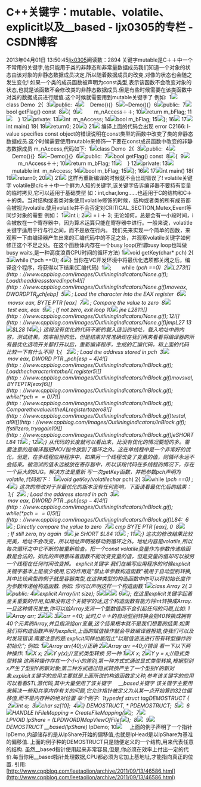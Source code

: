 # C++关键字：mutable、volatile、explicit以及__based - ljx0305的专栏 - CSDN博客
2013年04月01日 13:50:45[ljx0305](https://me.csdn.net/ljx0305)阅读数：2894
关键字mutable是C＋＋中一个不常用的关键字,他只能用于类的非静态和非常量数据成员我们知道一个对象的状态由该对象的非静态数据成员决定,所以随着数据成员的改变,对像的状态也会随之发生变化!
如果一个类的成员函数被声明为const类型,表示该函数不会改变对象的状态,也就是该函数不会修改类的非静态数据成员.但是有些时候需要在该类函数中对类的数据成员进行赋值.这个时候就需要用到mutable关键字了
例如:
 1![](http://www.cppblog.com/Images/OutliningIndicators/None.gif)class Demo
 2{
 3![](http://www.cppblog.com/Images/OutliningIndicators/InBlock.gif)public:
 4![](http://www.cppblog.com/Images/OutliningIndicators/ExpandedSubBlockStart.gif)    Demo(){}
 5![](http://www.cppblog.com/Images/OutliningIndicators/ExpandedSubBlockStart.gif)~Demo(){}
 6![](http://www.cppblog.com/Images/OutliningIndicators/InBlock.gif)public:
 7![](http://www.cppblog.com/Images/OutliningIndicators/InBlock.gif)bool getFlag() const
 8![](http://www.cppblog.com/Images/OutliningIndicators/ExpandedSubBlockStart.gif){
 9![](http://www.cppblog.com/Images/OutliningIndicators/InBlock.gif)        m_nAccess＋＋;
10![](http://www.cppblog.com/Images/OutliningIndicators/InBlock.gif)return m_bFlag;
11![](http://www.cppblog.com/Images/OutliningIndicators/ExpandedSubBlockEnd.gif)    }
12![](http://www.cppblog.com/Images/OutliningIndicators/InBlock.gif)private:
13![](http://www.cppblog.com/Images/OutliningIndicators/InBlock.gif)int  m_nAccess;
14![](http://www.cppblog.com/Images/OutliningIndicators/InBlock.gif)bool m_bFlag;
15![](http://www.cppblog.com/Images/OutliningIndicators/ExpandedBlockEnd.gif)};
16![](http://www.cppblog.com/Images/OutliningIndicators/None.gif)
17![](http://www.cppblog.com/Images/OutliningIndicators/None.gif)int main()
18{
19![](http://www.cppblog.com/Images/OutliningIndicators/InBlock.gif)return0;
20![](http://www.cppblog.com/Images/OutliningIndicators/ExpandedBlockEnd.gif)}
21![](http://www.cppblog.com/Images/OutliningIndicators/None.gif)
编译上面的代码会出现 error C2166: l-value specifies const object的错误说明在const类型的函数中改变了类的非静态数据成员.这个时候需要使用mutable来修饰一下要在const成员函数中改变的非静态数据成员
m_nAccess,代码如下:
 1![](http://www.cppblog.com/Images/OutliningIndicators/None.gif)class Demo
 2{
 3![](http://www.cppblog.com/Images/OutliningIndicators/InBlock.gif)public:
 4![](http://www.cppblog.com/Images/OutliningIndicators/ExpandedSubBlockStart.gif)    Demo(){}
 5![](http://www.cppblog.com/Images/OutliningIndicators/ExpandedSubBlockStart.gif)~Demo(){}
 6![](http://www.cppblog.com/Images/OutliningIndicators/InBlock.gif)public:
 7![](http://www.cppblog.com/Images/OutliningIndicators/InBlock.gif)bool getFlag() const
 8![](http://www.cppblog.com/Images/OutliningIndicators/ExpandedSubBlockStart.gif){
 9![](http://www.cppblog.com/Images/OutliningIndicators/InBlock.gif)        m_nAccess＋＋;
10![](http://www.cppblog.com/Images/OutliningIndicators/InBlock.gif)return m_bFlag;
11![](http://www.cppblog.com/Images/OutliningIndicators/ExpandedSubBlockEnd.gif)    }
12![](http://www.cppblog.com/Images/OutliningIndicators/InBlock.gif)private:
13![](http://www.cppblog.com/Images/OutliningIndicators/InBlock.gif)    mutable int  m_nAccess;
14![](http://www.cppblog.com/Images/OutliningIndicators/InBlock.gif)bool m_bFlag;
15![](http://www.cppblog.com/Images/OutliningIndicators/ExpandedBlockEnd.gif)};
16![](http://www.cppblog.com/Images/OutliningIndicators/None.gif)
17![](http://www.cppblog.com/Images/OutliningIndicators/None.gif)int main()
18{
19![](http://www.cppblog.com/Images/OutliningIndicators/InBlock.gif)return0;
20![](http://www.cppblog.com/Images/OutliningIndicators/ExpandedBlockEnd.gif)}
21![](http://www.cppblog.com/Images/OutliningIndicators/None.gif)
这样再重新编译的时候就不会出现错误了!
volatile关键字
volatile是c/c＋＋中一个鲜为人知的关键字,该关键字告诉编译器不要持有变量的临时拷贝,它可以适用于基础类型
如：int,char,long......也适用于C的结构和C＋＋的类。当对结构或者类对象使用volatile修饰的时候，结构或者类的所有成员都会被视为volatile.使用volatile并不会否定对CRITICAL_SECTION,Mutex,Event等同步对象的需要
例如：
1![](http://www.cppblog.com/Images/OutliningIndicators/None.gif)int i;
2![](http://www.cppblog.com/Images/OutliningIndicators/None.gif)i = i ＋ 3;
无论如何，总是会有一小段时间，i会被放在一个寄存器中，因为算术运算只能在寄存器中进行。一般来说，volatitle关键字适用于行与行之间，而不是放在行内。
我们先来实现一个简单的函数，来观察一下由编译器产生出来的汇编代码中的不足之处，并观察volatile关键字如何修正这个不足之处。在这个函数体内存在一个busy loop(所谓busy loop也叫做busy waits,是一种高度浪费CPU时间的循环方法)
1![](http://www.cppblog.com/Images/OutliningIndicators/None.gif)void getKey(char* pch)
2{
3![](http://www.cppblog.com/Images/OutliningIndicators/InBlock.gif)while (*pch ==0);
4![](http://www.cppblog.com/Images/OutliningIndicators/ExpandedBlockEnd.gif)}
当你在VC开发环境中将最优化选项都关闭之后，编译这个程序，将获得以下结果(汇编代码)
 1![](http://www.cppblog.com/Images/OutliningIndicators/None.gif);       while (*pch ==0)
 2![](http://www.cppblog.com/Images/OutliningIndicators/None.gif)$L27
 3![](http://www.cppblog.com/Images/OutliningIndicators/None.gif) ; Load the address stored in pch
 4![](http://www.cppblog.com/Images/OutliningIndicators/None.gif) mov eax, DWORD PTR _pch$[ebp]
 5![](http://www.cppblog.com/Images/OutliningIndicators/None.gif) ; Load the character into the EAX register
 6![](http://www.cppblog.com/Images/OutliningIndicators/None.gif) movsx eax, BYTE PTR [eax]
 7![](http://www.cppblog.com/Images/OutliningIndicators/None.gif) ; Compare the value to zero
 8![](http://www.cppblog.com/Images/OutliningIndicators/None.gif) test eax, eax
 9![](http://www.cppblog.com/Images/OutliningIndicators/None.gif) ; If not zero, exit loop
10![](http://www.cppblog.com/Images/OutliningIndicators/None.gif) jne $L28
11![](http://www.cppblog.com/Images/OutliningIndicators/None.gif) ;
12![](http://www.cppblog.com/Images/OutliningIndicators/None.gif) jmp $L27
13![](http://www.cppblog.com/Images/OutliningIndicators/None.gif)$L28
14![](http://www.cppblog.com/Images/OutliningIndicators/None.gif);}
这段没有优化的代码不断的载入适当的地址，载入地址中的内容，测试结果。效率相当的低，但是结果非常准确现在我们再来看看将编译器的所有最优化选项开关都打开以后，重新编译程序，生成的汇编代码，和上面的代码
比较一下有什么不同
 1;{ 
 2![](http://www.cppblog.com/Images/OutliningIndicators/InBlock.gif) ; Load the address stored in pch
 3![](http://www.cppblog.com/Images/OutliningIndicators/InBlock.gif) mov eax, DWORD PTR _pch$[esp-4]
 4![](http://www.cppblog.com/Images/OutliningIndicators/InBlock.gif) ; Load the character into the AL register
 5![](http://www.cppblog.com/Images/OutliningIndicators/InBlock.gif) movsx al, BYTE PTR [eax]
 6![](http://www.cppblog.com/Images/OutliningIndicators/InBlock.gif); while (*pch ==0)
 7![](http://www.cppblog.com/Images/OutliningIndicators/InBlock.gif) ; Compare the value in the AL register to zero
 8![](http://www.cppblog.com/Images/OutliningIndicators/InBlock.gif) test al, al
 9![](http://www.cppblog.com/Images/OutliningIndicators/InBlock.gif) ; If still zero, try again
10![](http://www.cppblog.com/Images/OutliningIndicators/InBlock.gif) je SHORT $L84
11![](http://www.cppblog.com/Images/OutliningIndicators/InBlock.gif) ;
12![](http://www.cppblog.com/Images/OutliningIndicators/ExpandedBlockEnd.gif);}
从代码的长度就可以看出来，比没有优化的情况要短的多。需要注意的是编译器把MOV指令放到了循环之外。这在单线程中是一个非常好的优化，但是，在多线程应用程序中，如果另一个线程改变了变量的值，则循环永远不会结束。被测试的值永远被放在寄存器中，所以该段代码在多线程的情况下，存在一个巨大的BUG。解决方法是重新
写一次getKey函数，并把参数pch声明为volatile,代码如下：
1![](http://www.cppblog.com/Images/OutliningIndicators/None.gif)void getKey(volatilechar* pch)
2{
3![](http://www.cppblog.com/Images/OutliningIndicators/InBlock.gif)while (*pch ==0) ;
4![](http://www.cppblog.com/Images/OutliningIndicators/ExpandedBlockEnd.gif)}
这次的修改对于非最优化的版本没有任何影响，下面请看最优化后的结果：
 1;{
 2![](http://www.cppblog.com/Images/OutliningIndicators/InBlock.gif) ; Load the address stored in pch
 3![](http://www.cppblog.com/Images/OutliningIndicators/InBlock.gif) mov eax, DWORD PTR _pch$[esp-4]
 4![](http://www.cppblog.com/Images/OutliningIndicators/InBlock.gif);       while (*pch ==0)
 5![](http://www.cppblog.com/Images/OutliningIndicators/InBlock.gif)$L84:
 6![](http://www.cppblog.com/Images/OutliningIndicators/InBlock.gif) ; Directly compare the value to zero
 7![](http://www.cppblog.com/Images/OutliningIndicators/InBlock.gif) cmp BYTE PTR [eax], 0
 8![](http://www.cppblog.com/Images/OutliningIndicators/InBlock.gif) ; If still zero, try again
 9![](http://www.cppblog.com/Images/OutliningIndicators/InBlock.gif) je SHORT $L84
10![](http://www.cppblog.com/Images/OutliningIndicators/InBlock.gif) ;
11![](http://www.cppblog.com/Images/OutliningIndicators/ExpandedBlockEnd.gif);}
这次的修改结果比较完美，地址不会改变，所以地址声明被移动到循环之外。地址内容是volatile,所以每次循环之中它不断的被重新检查。把一个const volatile变量作为参数传递给函数是合法的。如此的声明意味着函数不能改变变量的值，但是变量的值却可以被另一个线程在任何时间改变掉。
explicit关键字
我们在编写应用程序的时候explicit关键字基本上是很少使用,它的作用是"禁止单参数构造函数"被用于自动型别转换,其中比较典型的例子就是容器类型,在这种类型的构造函数中你可以将初始长度作为参数传递给构造函数.
例如:
你可以声明这样一个构造函数
1![](http://www.cppblog.com/Images/OutliningIndicators/None.gif)class Array
2{
3![](http://www.cppblog.com/Images/OutliningIndicators/InBlock.gif)public:
4![](http://www.cppblog.com/Images/OutliningIndicators/InBlock.gif)explicit Array(int size);
5![](http://www.cppblog.com/Images/OutliningIndicators/InBlock.gif)![](http://www.cppblog.com/Images/dot.gif)![](http://www.cppblog.com/Images/dot.gif)
6![](http://www.cppblog.com/Images/OutliningIndicators/ExpandedBlockEnd.gif)};
在这里explicit关键字起着至关重要的作用,如果没有这个关键字的话,这个构造函数有能力将int转换成Array.一旦这种情况发生,你可以给Array支派一个整数值而不会引起任何的问题,比如:
1![](http://www.cppblog.com/Images/OutliningIndicators/None.gif)Array arr;
2![](http://www.cppblog.com/Images/OutliningIndicators/None.gif)![](http://www.cppblog.com/Images/dot.gif)
3![](http://www.cppblog.com/Images/OutliningIndicators/None.gif)arr =40;
此时,C＋＋的自动型别转换会把40转换成拥有40个元素的Array,并且指派给arr变量,这个结果根本就不是我们想要的结果.如果我们将构造函数声明为explicit,上面的赋值操作就会导致编译器报错,使我们可以及时发现错误.需要注意的是:explicit同样也能阻止"以赋值语法进行带有转型操作的初始化";
例如:
1![](http://www.cppblog.com/Images/OutliningIndicators/None.gif)Array arr(40);//正确
2![](http://www.cppblog.com/Images/OutliningIndicators/None.gif)Array arr =40;//错误
看一下以下两种操作:
1![](http://www.cppblog.com/Images/OutliningIndicators/None.gif)X x;
2![](http://www.cppblog.com/Images/OutliningIndicators/None.gif)Y y(x);//显式类型转换
另一种
1![](http://www.cppblog.com/Images/OutliningIndicators/None.gif)X x;
2![](http://www.cppblog.com/Images/OutliningIndicators/None.gif)Y y = x;//隐式类型转换
这两种操作存在一个小小的差别,第一种方式式通过显式类型转换,根据型别x产生了型别Y的新对象;第二种方式通过隐式转换产生了一个型别Y的新对象.explicit关键字的应用主要就是上面所说的构造函数定义种,参考该关键字的应用可以看看STL源代码,其中大量使用了该关键字
    __based关键字
该关键字主要用来解决一些和共享内存有关的问题,它允许指针被定义为从某一点开始算的32位偏移值,而不是内存种的绝对位置
举个例子:
 1typedef struct tagDEMOSTRUCT {
 2![](http://www.cppblog.com/Images/OutliningIndicators/InBlock.gif)int a;
 3![](http://www.cppblog.com/Images/OutliningIndicators/InBlock.gif)char sz[10];
 4![](http://www.cppblog.com/Images/OutliningIndicators/ExpandedBlockEnd.gif)} DEMOSTRUCT, * PDEMOSTRUCT;
 5![](http://www.cppblog.com/Images/OutliningIndicators/None.gif)
 6![](http://www.cppblog.com/Images/OutliningIndicators/None.gif)HANDLE hFileMapping = CreateFileMapping(![](http://www.cppblog.com/Images/dot.gif));
 7![](http://www.cppblog.com/Images/OutliningIndicators/None.gif)LPVOID lpShare = (LPDWORD)MapViewOfFile(![](http://www.cppblog.com/Images/dot.gif));
 8![](http://www.cppblog.com/Images/OutliningIndicators/None.gif)
 9![](http://www.cppblog.com/Images/OutliningIndicators/None.gif)DEMOSTRUCT __based(lpShare)* lpDemo;
10![](http://www.cppblog.com/Images/OutliningIndicators/None.gif)
    上面的例子声明了一个指针lpDemo,内部储存的是从lpShare开始的偏移值,也就是lpHead是以lpShare为基准的偏移值.
上面的例子种的DEMOSTRUCT只是随便定义的一个结构,用来代表任意的结构.
虽然__based指针使用起来非常容易,但是,你必须在效率上付出一定的代价.每当你用__based指针处理数据,CPU都必须为它加上基地址,才能指向真正的位置.
引用:[http://www.cppblog.com/leetaolion/archive/2011/09/13/46586.html](http://www.cppblog.com/leetaolion/archive/2011/09/13/46586.html)
